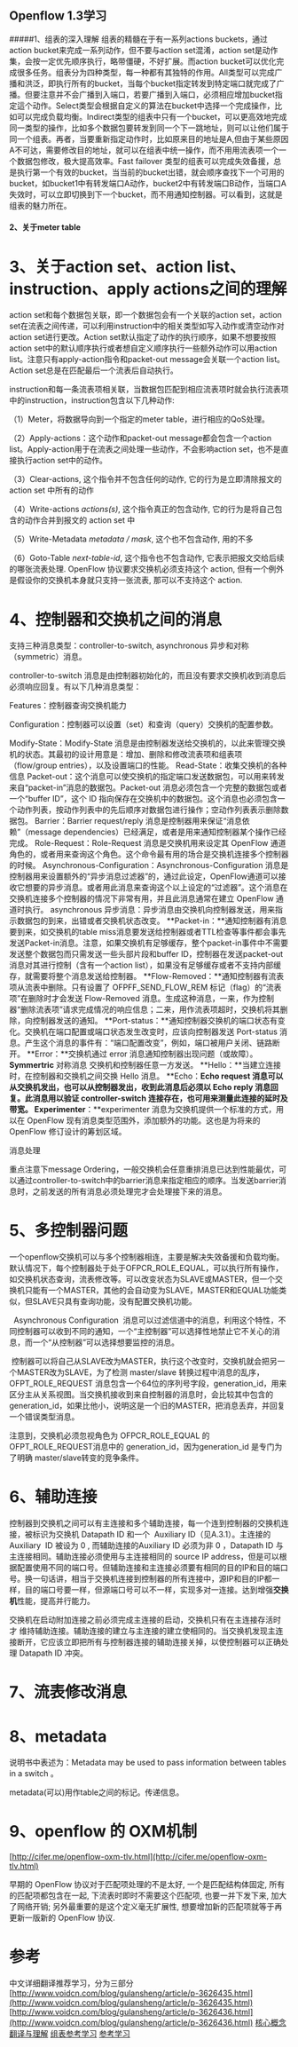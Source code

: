 ## Openflow 1.3学习

#####1、组表的深入理解
组表的精髓在于有一系列actions buckets，通过action bucket来完成一系列动作，但不要与action set混淆，action set是动作集，会按一定优先顺序执行，略带僵硬，不好扩展。而action bucket可以优化完成很多任务。组表分为四种类型，每一种都有其独特的作用。All类型可以完成广播和洪泛，即执行所有的bucket，当每个bucket指定转发到特定端口就完成了广播。但要注意并不会广播到入端口，若要广播到入端口，必须相应增加bucket指定這个动作。Select类型会根据自定义的算法在bucket中选择一个完成操作，比如可以完成负载均衡。Indirect类型的组表中只有一个bucket，可以更高效地完成同一类型的操作，比如多个数据包要转发到同一个下一跳地址，则可以让他们属于同一个组表。再者，当要重新指定动作时，比如原来目的地址是A,但由于某些原因A不可达，需要修改目的地址，就可以在组表中统一操作，而不用用流表项一个一个数据包修改，极大提高效率。Fast failover 类型的组表可以完成失效备援，总是执行第一个有效的bucket，当当前的bucket出错，就会顺序查找下一个可用的bucket，如bucket1中有转发端口A动作，bucket2中有转发端口B动作，当端口A失效时，可以立即切换到下一个bucket，而不用通知控制器。可以看到，这就是组表的魅力所在。

#### 2、关于meter table

# 3、关于action set、action list、instruction、apply actions之间的理解
action set和每个数据包关联，即一个数据包会有一个关联的action set，action set在流表之间传递，可以利用instruction中的相关类型如写入动作或清空动作对action set进行更改。Action set默认指定了动作的执行顺序，如果不想要按照action set中的默认顺序执行或者想自定义顺序执行一些额外动作可以用action list。注意只有apply-action指令和packet-out message会关联一个action list。Action set总是在匹配最后一个流表后自动执行。

instruction和每一条流表项相关联，当数据包匹配到相应流表项时就会执行流表项中的instruction，instruction包含以下几种动作:

（1）Meter，将数据导向到一个指定的meter table，进行相应的QoS处理。

（2）Apply-actions：这个动作和packet-out message都会包含一个action list。Apply-action用于在流表之间处理一些动作，不会影响action set，也不是直接执行action set中的动作。

（3）Clear-actions, 这个指令并不包含任何的动作, 它的行为是立即清除报文的 action set 中所有的动作

（4）Write-actions *actions(s)*, 这个指令真正的包含动作, 它的行为是将自己包含的动作合并到报文的 action set 中

（5）Write-Metadata *metadata / mask*, 这个也不包含动作, 用的不多

（6）Goto-Table *next-table-id*, 这个指令也不包含动作, 它表示把报文交给后续的哪张流表处理. OpenFlow 协议要求交换机必须支持这个 action, 但有一个例外是假设你的交换机本身就只支持一张流表, 那可以不支持这个 action.

# 4、控制器和交换机之间的消息

支持三种消息类型：controller-to-switch, asynchronous 异步和对称（symmetric）消息。

controller-to-switch 消息是由控制器初始化的，而且没有要求交换机收到消息后必须响应回复。有以下几种消息类型：

Features：控制器查询交换机能力

Configuration：控制器可以设置（set）和查询（query）交换机的配置参数。

Modify-State：Modify-State 消息是由控制器发送给交换机的，以此来管理交换机的状态。其最初的设计用意是：增加、删除和修改流表项和组表项（flow/group entries），以及设置端口的性能。
Read-State：收集交换机的各种信息
Packet-out：这个消息可以使交换机的指定端口发送数据包，可以用来转发来自“packet-in”消息的数据包。Packet-out 消息必须包含一个完整的数据包或者一个“buffer ID”，这个 ID 指向保存在交换机中的数据包。这个消息也必须包含一个动作列表，按动作列表中的先后顺序对数据包进行操作；空动作列表表示删除数据包。
Barrier：Barrier request/reply 消息是控制器用来保证“消息依赖”（message dependencies）已经满足，或者是用来通知控制器某个操作已经完成。
Role-Request：Role-Request 消息是交换机用来设定其 OpenFlow 通道角色的，或者用来查询这个角色。这个命令最有用的场合是交换机连接多个控制器的时候。
Asynchronous-Configuration：Asynchronous-Configuration 消息是控制器用来设置额外的“异步消息过滤器”的，通过此设定，OpenFlow通道可以接收它想要的异步消息。或者用此消息来查询这个以上设定的“过滤器”。这个消息在交换机连接多个控制器的情况下非常有用，并且此消息通常在建立 OpenFlow 通道时执行。
asynchronous 异步消息：异步消息由交换机向控制器发送，用来指示数据包的到来，出错或者交换机状态改变。
**Packet-in：**通知控制器有消息要到来，如交换机的table miss消息要发送给控制器或者TTL检查等事件都会事先发送Packet-in消息。注意，如果交换机有足够缓存，整个packet-in事件中不需要发送整个数据包而只需发送一些头部片段和buffer ID，控制器在发送packet-out消息对其进行控制（含有一个action list），如果没有足够缓存或者不支持内部缓存，就需要将整个消息发送给控制器。
**Flow-Removed：**通知控制器有流表项从流表中删除。只有设置了 OFPFF_SEND_FLOW_REM 标记（flag）的“流表项”在删除时才会发送 Flow-Removed 消息。生成这种消息，一来，作为控制器“删除流表项”请求完成情况的响应信息；二来，用作流表项超时，交换机将其删除，向控制器发送的通知。
**Port-status：**通知控制器交换机的端口状态有变化。交换机在端口配置或端口状态发生改变时，应该向控制器发送 Port-status 消息。产生这个消息的事件有：“端口配置改变”，例如，端口被用户关闭、链路断开。
**Error：**交换机通过 error 消息通知控制器出现问题（或故障）。
**Symmertric** 对称消息
交换机和控制器任意一方发送。
**Hello：**当建立连接时，在控制器和交换机之间交换 Hello 消息。
**Echo：**Echo request 消息可以从交换机发出，也可以从控制器发出，收到此消息后必须以 Echo reply 消息回复。此消息用以验证 controller-switch 连接存在，也可用来测量此连接的延时及带宽。
**Experimenter****：**experimenter 消息为交换机提供一个标准的方式，用以在 OpenFlow 现有消息类型范围外，添加额外的功能。这也是为将来的 OpenFlow 修订设计的筹划区域。

消息处理

重点注意下message Ordering，一般交换机会任意重排消息已达到性能最优，可以通过controller-to-switch中的barrier消息来指定相应的顺序。当发送barrier消息时，之前发送的所有消息必须处理完才会处理接下来的消息。

# 5、多控制器问题

一个openflow交换机可以与多个控制器相连，主要是解决失效备援和负载均衡。默认情况下，每个控制器处于处于OFPCR_ROLE_EQUAL，可以执行所有操作，如交换机状态查询，流表修改等。可以改变状态为SLAVE或MASTER，但一个交换机只能有一个MASTER，其他的会自动变为SLAVE，MASTER和EQUAL功能类似，但SLAVE只具有查询功能，没有配置交换机功能。

  Asynchronous Configuration  消息可以过滤信道中的消息，利用这个特性，不同控制器可以收到不同的通知，一个“主控制器”可以选择性地禁止它不关心的消息，而一个“从控制器”可以选择想要监控的消息。

 控制器可以将自己从SLAVE改为MASTER，执行这个改变时，交换机就会把另一个MASTER改为SLAVE，为了检测 master/slave 转换过程中消息的乱序，OFPT_ROLE_REQUEST 消息包含一个64位的序列号字段，generation_id，用来区分主从关系视图。当交换机接收到来自控制器的消息时，会比较其中包含的generation_id，如果比他小，说明这是一个旧的MASTER，把消息丢弃，并回复一个错误类型消息。

注意到，交换机必须忽视角色为 OFPCR_ROLE_EQUAL 的 OFPT_ROLE_REQUEST消息中的 generation_id，因为generation_id 是专门为了明确 master/slave转变的竞争条件。

# 6、辅助连接

控制器到交换机之间可以有主连接和多个辅助连接，每一个连到控制器的交换机连接，被标识为交换机 Datapath ID 和一个  Auxiliary ID（见A.3.1）。主连接的Auxiliary  ID 被设为 0 , 而辅助连接的Auxiliary ID 必须为非 0 ，Datapath ID 与主连接相同。辅助连接必须使用与主连接相同的 source IP address，但是可以根据配置使用不同的端口号。但辅助连接和主连接必须要有相同的目的IP和目的端口号。换一句话讲，相当于交换机连接到控制器的所有连接中，源IP和目的IP都一样，目的端口号要一样，但源端口号可以不一样，实现多对一连接。达到增强**交换机**性能，提高并行能力。

交换机在启动附加连接之前必须完成主连接的启动，交换机只有在主连接存活时才 维持辅助连接。辅助连接的建立与主连接的建立使相同的。当交换机发现主连接断开，它应该立即把所有与控制器连接的辅助连接关掉，以使控制器可以正确处理 Datapath ID 冲突。

# 7、流表修改消息

# 8、metadata

说明书中表述为：Metadata may be used to pass information between tables in a switch 。

metadata(可以)用作table之间的标记。传递信息。

# 9、openflow 的 OXM机制

[http://cifer.me/openflow-oxm-tlv.html](http://cifer.me/openflow-oxm-tlv.html)

早期的 OpenFlow 协议对于匹配项处理的不是太好, 一个是匹配结构体固定, 所有的匹配项都包含在一起, 下流表时即时不需要这个匹配项, 也要一并下发下来, 加大了网络开销; 另外最重要的是这个定义毫无扩展性, 想要增加新的匹配项就等于再更新一版新的 OpenFlow 协议.

# 参考
中文详细翻译推荐学习，分为三部分
[http://www.voidcn.com/blog/gulansheng/article/p-3626435.html](http://www.voidcn.com/blog/gulansheng/article/p-3626435.html)
[http://www.voidcn.com/blog/gulansheng/article/p-3626436.html](http://www.voidcn.com/blog/gulansheng/article/p-3626436.html)
[核心概念翻译与理解](http://www.anwcl.com/wordpress/openflow1-3%E6%A0%B8%E5%BF%83%E6%A6%82%E5%BF%B5%E7%BF%BB%E8%AF%91%E4%B8%8E%E7%90%86%E8%A7%A3/)
[组表参考学习](https://vicky-sunshine.github.io/2016/04/02/2016-04-02-Openflow-Group-Table/)
[参考学习](http://hwchiu.logdown.com/posts/207387-multipath-routing-with-group-table-at-mininet)
